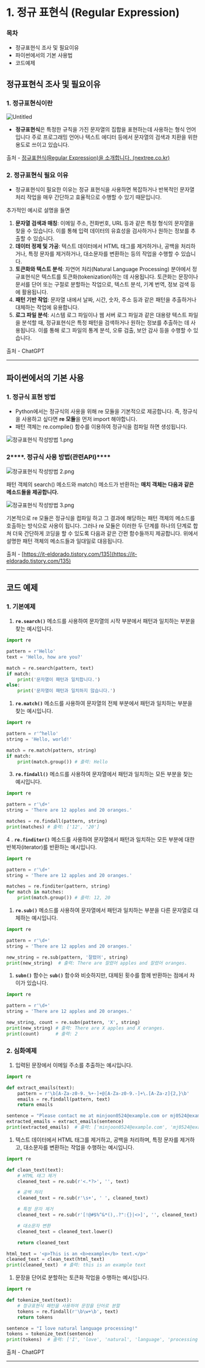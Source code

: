 # 1. 정규 표현식 (Regular Expression)

### 목차

- 정규표현식 조사 및 필요이유
- 파이썬에서의 기본 사용법
- 코드예제

## 정규표현식 조사 및 필요이유

### 1. 정규표현식이란

![Untitled](%E1%84%80%E1%85%AA%E1%84%8C%E1%85%A6%2014439fe3ff1548a398ccf1a8c331f444/Untitled.png)

- **정규표현식**은 특정한 규칙을 가진 문자열의 집합을 표현하는데 사용하는 형식 언어입니다 주로 프로그래밍 언어나 텍스트 에디터 등에서 문자열의 검색과 치환을 위한 용도로 쓰이고 있습니다.

출처 - [정규표현식(Regular Expression)을 소개합니다. (nextree.co.kr)](https://www.nextree.co.kr/p4327/)

### 2. 정규표현식 필요 이유

- 정규표현식이 필요한 이유는 정규 표현식을 사용하면 복잡하거나 반복적인 문자열 처리 작업을 매우 간단하고 효율적으로 수행할 수 있기 때문입니다.

추가적인 예시로 설명을 들면 

1. **문자열 검색과 매칭**: 이메일 주소, 전화번호, URL 등과 같은 특정 형식의 문자열을 찾을 수 있습니다. 이를 통해 입력 데이터의 유효성을 검사하거나 원하는 정보를 추출할 수 있습니다.
2. **데이터 정제 및 가공**: 텍스트 데이터에서 HTML 태그를 제거하거나, 공백을 처리하거나, 특정 문자를 제거하거나, 대소문자를 변환하는 등의 작업을 수행할 수 있습니다.
3. **토큰화와 텍스트 분석**: 자연어 처리(Natural Language Processing) 분야에서 정규표현식은 텍스트를 토큰화(tokenization)하는 데 사용됩니다. 토큰화는 문장이나 문서를 단어 또는 구절로 분할하는 작업으로, 텍스트 분석, 기계 번역, 정보 검색 등에 활용됩니다.
4. **패턴 기반 작업**:  문자열 내에서 날짜, 시간, 숫자, 주소 등과 같은 패턴을 추출하거나 대체하는 작업에 유용합니다.
5. **로그 파일 분석**: 시스템 로그 파일이나 웹 서버 로그 파일과 같은 대용량 텍스트 파일을 분석할 때, 정규표현식은 특정 패턴을 검색하거나 원하는 정보를 추출하는 데 사용됩니다. 이를 통해 로그 파일의 통계 분석, 오류 검출, 보안 감사 등을 수행할 수 있습니다.

출처 - ChatGPT

---

## 파이썬에서의 기본 사용

### ****1. 정규식 표현 방법****

- Python에서는 정규식의 사용을 위해 re 모듈을 기본적으로 제공합니다. 즉, 정규식을 사용하고 싶다면 **re 모듈**을 먼저 import 해야합니다.
- 패턴 객체는 re.compile() 함수를 이용하여 정규식을 컴파일 하면 생성됩니다.

![정규표현식 작성방법 1.png](%E1%84%80%E1%85%AA%E1%84%8C%E1%85%A6%2014439fe3ff1548a398ccf1a8c331f444/%25EC%25A0%2595%25EA%25B7%259C%25ED%2591%259C%25ED%2598%2584%25EC%258B%259D_%25EC%259E%2591%25EC%2584%25B1%25EB%25B0%25A9%25EB%25B2%2595_1.png)

### 2****. 정규식 사용 방법(관련API)****

![정규표현식 작성방법 2.png](%E1%84%80%E1%85%AA%E1%84%8C%E1%85%A6%2014439fe3ff1548a398ccf1a8c331f444/%25EC%25A0%2595%25EA%25B7%259C%25ED%2591%259C%25ED%2598%2584%25EC%258B%259D_%25EC%259E%2591%25EC%2584%25B1%25EB%25B0%25A9%25EB%25B2%2595_2.png)

패턴 객체의 search() 메소드와 match() 메소드가 반환하는 **매치 객체는 다음과 같은 메소드들을 제공합니다.** 

![정규표현식 작성방법 3.png](%E1%84%80%E1%85%AA%E1%84%8C%E1%85%A6%2014439fe3ff1548a398ccf1a8c331f444/%25EC%25A0%2595%25EA%25B7%259C%25ED%2591%259C%25ED%2598%2584%25EC%258B%259D_%25EC%259E%2591%25EC%2584%25B1%25EB%25B0%25A9%25EB%25B2%2595_3.png)

기본적으로 re 모듈은 정규식을 컴파일 하고 그 결과에 해당하는 패턴 객체의 메소드를 호출하는 방식으로 사용이 됩니다. 그러나 re 모듈은 이러한 두 단계를 하나의 단계로 합쳐 더욱 간단하게 코딩을 할 수 있도록 다음과 같은 간편 함수들까지 제공합니다. 위에서 설명한 패턴 객체의 메소드들과 일대일로 대응됩니다.

출처 - [https://it-eldorado.tistory.com/135](https://it-eldorado.tistory.com/135)

---

## 코드 예제

### 1. 기본예제

1. **`re.search()`** 메소드를 사용하여 문자열의 시작 부분에서 패턴과 일치하는 부분을 찾는 예시입니다.

```python
import re

pattern = r'Hello'
text = 'Hello, how are you?'

match = re.search(pattern, text)
if match:
    print('문자열이 패턴과 일치합니다.')
else:
    print('문자열이 패턴과 일치하지 않습니다.')
```

1. **`re.match()`** 메소드를 사용하여 문자열의 전체 부분에서 패턴과 일치하는 부분을 찾는 예시입니다.

```python
import re

pattern = r'^hello'
string = 'Hello, world!'

match = re.match(pattern, string)
if match:
    print(match.group()) # 출력: Hello
```

 3. **`re.findall()`** 메소드를 사용하여 문자열에서 패턴과 일치하는 모든 부분을 찾는 예시입니다.

```python
import re

pattern = r'\d+'
string = 'There are 12 apples and 20 oranges.'

matches = re.findall(pattern, string)
print(matches) # 출력: ['12', '20']
```

4 . **`re.finditer()`** 메소드를 사용하여 문자열에서 패턴과 일치하는 모든 부분에 대한 반복자(iterator)를 반환하는 예시입니다.

```python
import re

pattern = r'\d+'
string = 'There are 12 apples and 20 oranges.'

matches = re.finditer(pattern, string)
for match in matches:
    print(match.group()) # 출력: 12, 20
```

1. **`re.sub()`** 메소드를 사용하여 문자열에서 패턴과 일치하는 부분을 다른 문자열로 대체하는 예시입니다.

```python
import re

pattern = r'\d+'
string = 'There are 12 apples and 20 oranges.'

new_string = re.sub(pattern, '잘렸어', string)
print(new_string)  # 출력: There are 잘렸어 apples and 잘렸어 oranges.
```

1. **`subn()`** 함수는 **`sub()`** 함수와 비슷하지만, 대체된 횟수를 함께 반환하는 점에서 차이가 있습니다.

```python
import re

pattern = r'\d+'
string = 'There are 12 apples and 20 oranges.'

new_string, count = re.subn(pattern, 'X', string)
print(new_string) # 출력: There are X apples and X oranges.
print(count)      # 출력: 2
```

### 2. 심화예제

1. 입력된 문장에서 이메일 주소를 추출하는 예시입니다.

```python
import re

def extract_emails(text):
    pattern = r'\b[A-Za-z0-9._%+-]+@[A-Za-z0-9.-]+\.[A-Za-z]{2,}\b'
    emails = re.findall(pattern, text)
    return emails

sentence = "Please contact me at minjoon0524@example.com or mj0524@example.co.uk for further information."
extracted_emails = extract_emails(sentence)
print(extracted_emails)  # 출력: ['minjoon0524@example.com', 'mj0524@example.co.uk']
```

1. 텍스트 데이터에서 HTML 태그를 제거하고, 공백을 처리하며, 특정 문자를 제거하고, 대소문자를 변환하는 작업을 수행하는 예시입니다. 

```python
import re

def clean_text(text):
    # HTML 태그 제거
    cleaned_text = re.sub(r'<.*?>', '', text)

    # 공백 처리
    cleaned_text = re.sub(r'\s+', ' ', cleaned_text)

    # 특정 문자 제거
    cleaned_text = re.sub(r'[!@#$%^&*(),.?":{}|<>]', '', cleaned_text)

    # 대소문자 변환
    cleaned_text = cleaned_text.lower()

    return cleaned_text

html_text = '<p>This is an <b>example</b> text.</p>'
cleaned_text = clean_text(html_text)
print(cleaned_text)  # 출력: this is an example text
```

1. 문장을 단어로 분할하는 토큰화 작업을 수행하는 예시입니다. 

```python
import re

def tokenize_text(text):
    # 정규표현식 패턴을 사용하여 문장을 단어로 분할
    tokens = re.findall(r'\b\w+\b', text)
    return tokens

sentence = "I love natural language processing!"
tokens = tokenize_text(sentence)
print(tokens)  # 출력: ['I', 'love', 'natural', 'language', 'processing']
```

출처 - ChatGPT

---
